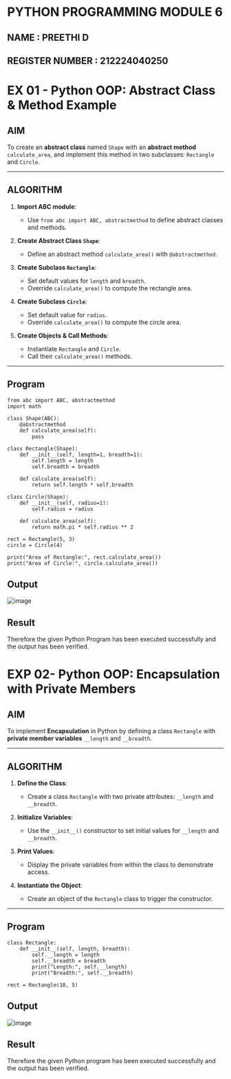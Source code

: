 # PYTHON PROGRAMMING MODULE 6
## NAME : PREETHI D
## REGISTER NUMBER : 212224040250

# EX 01 - Python OOP: Abstract Class & Method Example

##  AIM

To create an **abstract class** named `Shape` with an **abstract method** `calculate_area`, and implement this method in two subclasses: `Rectangle` and `Circle`.

---

##  ALGORITHM

1. **Import ABC module**:
   - Use `from abc import ABC, abstractmethod` to define abstract classes and methods.

2. **Create Abstract Class `Shape`**:
   - Define an abstract method `calculate_area()` with `@abstractmethod`.

3. **Create Subclass `Rectangle`**:
   - Set default values for `length` and `breadth`.
   - Override `calculate_area()` to compute the rectangle area.

4. **Create Subclass `Circle`**:
   - Set default value for `radius`.
   - Override `calculate_area()` to compute the circle area.

5. **Create Objects & Call Methods**:
   - Instantiate `Rectangle` and `Circle`.
   - Call their `calculate_area()` methods.

---

##  Program
```
from abc import ABC, abstractmethod
import math

class Shape(ABC):
    @abstractmethod
    def calculate_area(self):
        pass

class Rectangle(Shape):
    def __init__(self, length=1, breadth=1):
        self.length = length
        self.breadth = breadth

    def calculate_area(self):
        return self.length * self.breadth

class Circle(Shape):
    def __init__(self, radius=1):
        self.radius = radius

    def calculate_area(self):
        return math.pi * self.radius ** 2

rect = Rectangle(5, 3)
circle = Circle(4)

print("Area of Rectangle:", rect.calculate_area())
print("Area of Circle:", circle.calculate_area())

```
## Output
![image](https://github.com/user-attachments/assets/4da7ac71-de40-4a46-bf6a-b7c48cdd9776)

## Result
Therefore the given Python Program has been executed successfully and the output has been verified.

# EXP 02- Python OOP: Encapsulation with Private Members

## AIM

To implement **Encapsulation** in Python by defining a class `Rectangle` with **private member variables** `__length` and `__breadth`.

---

##  ALGORITHM

1. **Define the Class**:
   - Create a class `Rectangle` with two private attributes: `__length` and `__breadth`.

2. **Initialize Variables**:
   - Use the `__init__()` constructor to set initial values for `__length` and `__breadth`.

3. **Print Values**:
   - Display the private variables from within the class to demonstrate access.

4. **Instantiate the Object**:
   - Create an object of the `Rectangle` class to trigger the constructor.

---

## Program
```
class Rectangle:
    def __init__(self, length, breadth):
        self.__length = length
        self.__breadth = breadth
        print("Length:", self.__length)
        print("Breadth:", self.__breadth)

rect = Rectangle(10, 5)

```
## Output
![image](https://github.com/user-attachments/assets/b8ba83e5-9733-47b6-82d3-c3d4197dda26)

## Result
Therefore the given Python program has been executed successfully and the output has been verified.
